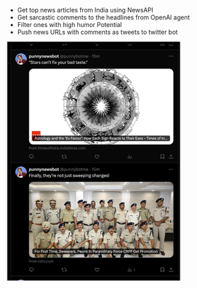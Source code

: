* Get top news articles from India using NewsAPI 
* Get sarcastic comments to the headlines from OpenAI agent 
* Filter ones with high humor Potential 
* Push news URLs with comments as tweets to twitter bot

<img src="botscreenshot.png" width="400">
